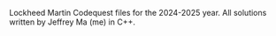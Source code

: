 Lockheed Martin Codequest files for the 2024-2025 year.
All solutions written by Jeffrey Ma (me) in C++.
